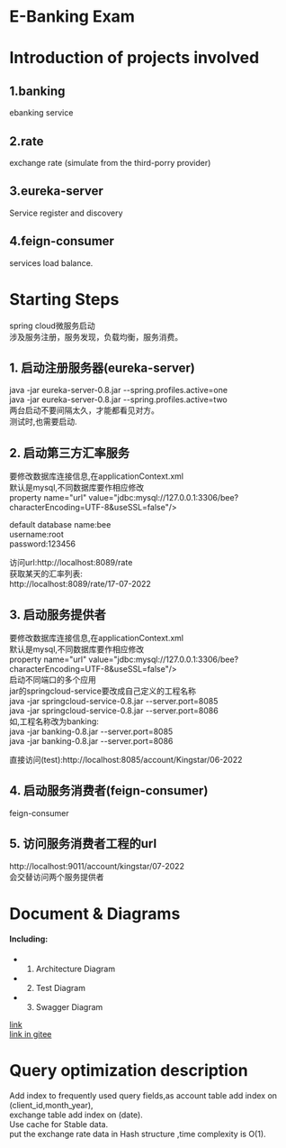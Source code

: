 E-Banking Exam  
=========  

# Introduction of projects involved
## 1.banking  
ebanking service  

## 2.rate  
exchange rate (simulate from the third-porry provider)  

## 3.eureka-server  
Service register and discovery  

## 4.feign-consumer  
services load balance.  

# Starting Steps  
spring cloud微服务启动  
涉及服务注册，服务发现，负载均衡，服务消费。  
## 1. 启动注册服务器(eureka-server)  
java -jar eureka-server-0.8.jar --spring.profiles.active=one  
java -jar eureka-server-0.8.jar --spring.profiles.active=two  
两台启动不要间隔太久，才能都看见对方。  
测试时,也需要启动.  
  
## 2. 启动第三方汇率服务  
要修改数据库连接信息,在applicationContext.xml	  
默认是mysql,不同数据库要作相应修改  
property name="url" value="jdbc:mysql://127.0.0.1:3306/bee?characterEncoding=UTF-8&amp;useSSL=false"/>  

default database name:bee  
username:root  
password:123456  
  
访问url:http://localhost:8089/rate  
获取某天的汇率列表:  
http://localhost:8089/rate/17-07-2022  
  
## 3. 启动服务提供者  
要修改数据库连接信息,在applicationContext.xml	  
默认是mysql,不同数据库要作相应修改  
property name="url" value="jdbc:mysql://127.0.0.1:3306/bee?characterEncoding=UTF-8&amp;useSSL=false"/>  
启动不同端口的多个应用  
jar的springcloud-service要改成自己定义的工程名称  
java -jar springcloud-service-0.8.jar --server.port=8085  
java -jar springcloud-service-0.8.jar --server.port=8086  
如,工程名称改为banking:  
java -jar banking-0.8.jar --server.port=8085  
java -jar banking-0.8.jar --server.port=8086  
  
直接访问(test):http://localhost:8085/account/Kingstar/06-2022  
  
## 4. 启动服务消费者(feign-consumer)  
feign-consumer  
  
## 5. 访问服务消费者工程的url  
http://localhost:9011/account/kingstar/07-2022  
会交替访问两个服务提供者  

# Document & Diagrams  
#### Including:
* 1. Architecture Diagram  
* 2. Test Diagram  
* 3. Swagger Diagram  

[link](https://github.com/automvc/ebanking_exam/tree/master/Doc)  
[link in gitee](https://gitee.com/automvc/ebanking_exam/tree/master/Doc)  

# Query optimization description  
Add index to frequently used query fields,as account table add index on (client_id,month_year),  
exchange table add index on (date).  
Use cache for Stable data.  
put the exchange rate data in Hash structure ,time complexity is O(1).



